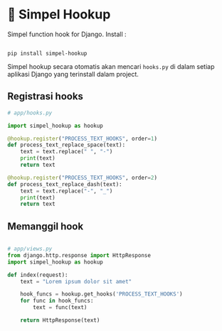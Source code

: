 # 🚀 Simpel Hookup

Simpel function hook for Django.
Install :

```shell

pip install simpel-hookup

```

Simpel hookup secara otomatis akan mencari `hooks.py` di dalam setiap aplikasi Django yang terinstall dalam project.

## Registrasi hooks

```python
# app/hooks.py

import simpel_hookup as hookup

@hookup.register("PROCESS_TEXT_HOOKS", order=1)
def process_text_replace_space(text):
    text = text.replace(" ", "-")
    print(text)
    return text

@hookup.register("PROCESS_TEXT_HOOKS", order=2)
def process_text_replace_dash(text):
    text = text.replace("-", "_")
    print(text)
    return text

```

## Memanggil hook

```python

# app/views.py
from django.http.response import HttpResponse
import simpel_hookup as hookup

def index(request):
    text = "Lorem ipsum dolor sit amet"

    hook_funcs = hookup.get_hooks('PROCESS_TEXT_HOOKS')
    for func in hook_funcs:
        text = func(text)

    return HttpResponse(text)

```
